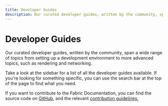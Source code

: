 ```yaml
---
title: Developer Guides
description: Our curated developer guides, written by the community, span a wide range of topics from setting up a development environment to more advanced topics, such as rendering and networking.
---
```


# Developer Guides

Our curated developer guides, written by the community, span a wide range of topics from setting up a development environment to more advanced topics, such as rendering and networking.

Take a look at the sidebar for a list of all the developer guides available. If you're looking for something specific, you can use the search bar at the top of the page to find what you need.

If you want to contribute to the Fabric Documentation, you can find the source code on [GitHub](https://github.com/FabricMC/fabric-docs), and the relevant [contribution guidelines.](../contributing.md)
